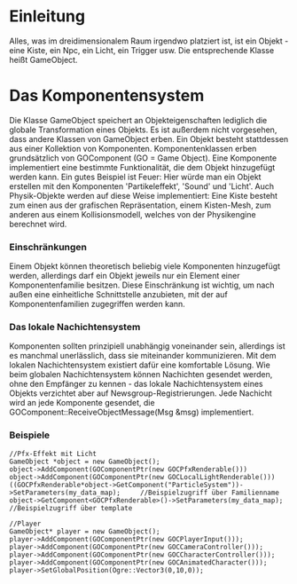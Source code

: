 # Einleitung #

Alles, was im dreidimensionalem Raum irgendwo platziert ist, ist ein Objekt - eine Kiste, ein Npc, ein Licht, ein Trigger usw.
Die entsprechende Klasse heißt GameObject.


# Das Komponentensystem #

Die Klasse GameObject speichert an Objekteigenschaften lediglich die globale Transformation eines Objekts. Es ist außerdem nicht vorgesehen, dass andere Klassen von GameObject erben. Ein Objekt besteht stattdessen aus einer Kollektion von Komponenten. Komponentenklassen erben grundsätzlich von GOComponent (GO = Game Object). Eine Komponente implementiert eine bestimmte Funktionalität, die dem Objekt hinzugefügt werden kann.
Ein gutes Beispiel ist Feuer: Hier würde man ein Objekt erstellen mit den Komponenten 'Partikeleffekt', 'Sound' und 'Licht'. Auch Physik-Objekte werden auf diese Weise implementiert: Eine Kiste besteht zum einen aus der grafischen Repräsentation, einem Kisten-Mesh, zum anderen aus einem Kollisionsmodell, welches von der Physikengine berechnet wird.


### Einschränkungen ###

Einem Objekt können theoretisch beliebig viele Komponenten hinzugefügt werden, allerdings darf ein Objekt jeweils nur ein Element einer Komponentenfamilie besitzen. Diese Einschränkung ist wichtig, um nach außen eine einheitliche Schnittstelle anzubieten, mit der auf Komponentenfamilien zugegriffen werden kann.

### Das lokale Nachichtensystem ###

Komponenten sollten prinzipiell unabhängig voneinander sein, allerdings ist es manchmal unerlässlich, dass sie miteinander kommunizieren. Mit dem lokalen Nachichtensystem existiert dafür eine komfortable Lösung. Wie beim globalen Nachichtensystem können Nachichten gesendet werden, ohne den Empfänger zu kennen - das lokale Nachichtensystem eines Objekts verzichtet aber auf Newsgroup-Registrierungen. Jede Nachicht wird an jede Komponente gesendet, die GOComponent::ReceiveObjectMessage(Msg &msg) implementiert.

### Beispiele ###

```
//Pfx-Effekt mit Licht
GameObject *object = new GameObject();
object->AddComponent(GOComponentPtr(new GOCPfxRenderable()))
object->AddComponent(GOComponentPtr(new GOCLocalLightRenderable()))
((GOCPfxRenderable*object->GetComponent("ParticleSystem"))->SetParameters(my_data_map); 	//Beispielzugriff über Familienname
object->GetComponent<GOCPfxRenderable>()->SetParameters(my_data_map); 	//Beispielzugriff über template
```

```
//Player
GameObject* player = new GameObject();
player->AddComponent(GOComponentPtr(new GOCPlayerInput()));
player->AddComponent(GOComponentPtr(new GOCCameraController()));
player->AddComponent(GOComponentPtr(new GOCCharacterController()));
player->AddComponent(GOComponentPtr(new GOCAnimatedCharacter()));
player->SetGlobalPosition(Ogre::Vector3(0,10,0));
```
